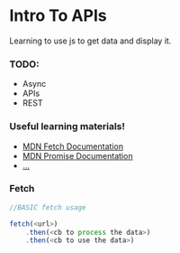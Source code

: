 # Intro To APIs
Learning to use js to get data and display it. 


### TODO:
* Async
* APIs
* REST

### Useful learning materials!
- [MDN Fetch Documentation](https://developer.mozilla.org/en-US/docs/Web/API/Fetch_API)
- [MDN Promise Documentation](https://developer.mozilla.org/en-US/docs/Web/JavaScript/Reference/Global_Objects/Promise)
- [...]()


### Fetch
```js
//BASIC fetch usage

fetch(<url>)
    .then(<cb to process the data>)
    .then(<cb to use the data>)
```